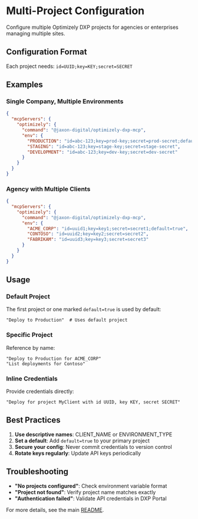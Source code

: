 # Multi-Project Configuration

Configure multiple Optimizely DXP projects for agencies or enterprises managing multiple sites.

## Configuration Format

Each project needs: `id=UUID;key=KEY;secret=SECRET`

## Examples

### Single Company, Multiple Environments
```json
{
  "mcpServers": {
    "optimizely": {
      "command": "@jaxon-digital/optimizely-dxp-mcp",
      "env": {
        "PRODUCTION": "id=abc-123;key=prod-key;secret=prod-secret;default=true",
        "STAGING": "id=abc-123;key=stage-key;secret=stage-secret",
        "DEVELOPMENT": "id=abc-123;key=dev-key;secret=dev-secret"
      }
    }
  }
}
```

### Agency with Multiple Clients
```json
{
  "mcpServers": {
    "optimizely": {
      "command": "@jaxon-digital/optimizely-dxp-mcp",
      "env": {
        "ACME_CORP": "id=uuid1;key=key1;secret=secret1;default=true",
        "CONTOSO": "id=uuid2;key=key2;secret=secret2",
        "FABRIKAM": "id=uuid3;key=key3;secret=secret3"
      }
    }
  }
}
```

## Usage

### Default Project
The first project or one marked `default=true` is used by default:
```
"Deploy to Production"  # Uses default project
```

### Specific Project
Reference by name:
```
"Deploy to Production for ACME_CORP"
"List deployments for Contoso"
```

### Inline Credentials
Provide credentials directly:
```
"Deploy for project MyClient with id UUID, key KEY, secret SECRET"
```

## Best Practices

1. **Use descriptive names**: CLIENT_NAME or ENVIRONMENT_TYPE
2. **Set a default**: Add `default=true` to your primary project
3. **Secure your config**: Never commit credentials to version control
4. **Rotate keys regularly**: Update API keys periodically

## Troubleshooting

- **"No projects configured"**: Check environment variable format
- **"Project not found"**: Verify project name matches exactly
- **"Authentication failed"**: Validate API credentials in DXP Portal

For more details, see the main [README](README.md).